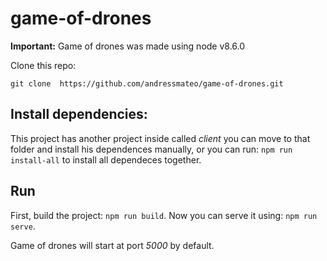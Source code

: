 # game-of-drones

**Important:** Game of drones was made using node v8.6.0

Clone this repo:

  ```git clone  https://github.com/andressmateo/game-of-drones.git```
  
 ## Install dependencies:
 
 This project has another project inside called _client_ you can move to that folder and install his dependences manually, 
 or you can run: `npm run install-all` to install all dependeces together.
 
 ## Run 
 
 First, build the project: `npm run build`. Now you can serve it using: `npm run serve`.
 
 Game of drones will start at port *5000* by default.
 
 

